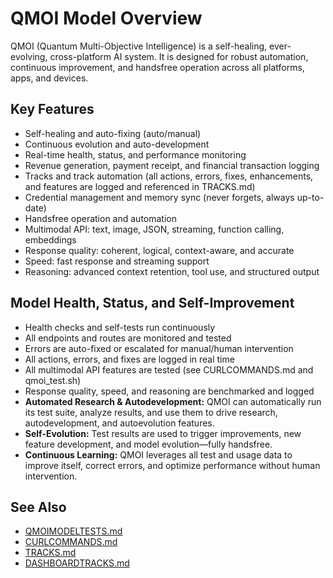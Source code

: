 # QMOI Model Overview

QMOI (Quantum Multi-Objective Intelligence) is a self-healing, ever-evolving, cross-platform AI system. It is designed for robust automation, continuous improvement, and handsfree operation across all platforms, apps, and devices.


## Key Features
- Self-healing and auto-fixing (auto/manual)
- Continuous evolution and auto-development
- Real-time health, status, and performance monitoring
- Revenue generation, payment receipt, and financial transaction logging
- Tracks and track automation (all actions, errors, fixes, enhancements, and features are logged and referenced in TRACKS.md)
- Credential management and memory sync (never forgets, always up-to-date)
- Handsfree operation and automation
- Multimodal API: text, image, JSON, streaming, function calling, embeddings
- Response quality: coherent, logical, context-aware, and accurate
- Speed: fast response and streaming support
- Reasoning: advanced context retention, tool use, and structured output



## Model Health, Status, and Self-Improvement
- Health checks and self-tests run continuously
- All endpoints and routes are monitored and tested
- Errors are auto-fixed or escalated for manual/human intervention
- All actions, errors, and fixes are logged in real time
- All multimodal API features are tested (see CURLCOMMANDS.md and qmoi_test.sh)
- Response quality, speed, and reasoning are benchmarked and logged
- **Automated Research & Autodevelopment:** QMOI can automatically run its test suite, analyze results, and use them to drive research, autodevelopment, and autoevolution features.
- **Self-Evolution:** Test results are used to trigger improvements, new feature development, and model evolution—fully handsfree.
- **Continuous Learning:** QMOI leverages all test and usage data to improve itself, correct errors, and optimize performance without human intervention.

## See Also
- [QMOIMODELTESTS.md](./QMOIMODELTESTS.md)
- [CURLCOMMANDS.md](./CURLCOMMANDS.md)
- [TRACKS.md](./TRACKS.md)
- [DASHBOARDTRACKS.md](./DASHBOARDTRACKS.md)
